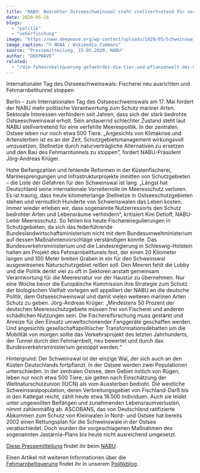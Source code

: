```yaml
---
title: "NABU: Bedrohter Ostseeschweinswal steht stellvertretend für verfehlte Meerespolitik"
date: 2020-05-16
blogs: 
  - "politik"
  - "ueberfischung"
image: "https://www.deepwave.org/wp-content/uploads/2020/05/Schweinswal.jpg"
image_caption: "© NOAA / Wikimedia Commons"
source: "Pressemitteilung, 15.05.2020, NABU"
author: "DEEPWAVE"
related: 
  - "/die-fehmarnbeltquerung-gefaehrdet-die-tier-und-pflanzenwelt-der-ostsee/"
---
```


Internationaler Tag des Ostseeschweinswals: Fischerei neu ausrichten und Fehmarnbelttunnel stoppen

Berlin – zum Internationalen Tag des Ostseeschweinswals am 17. Mai fordert der NABU mehr politische Verantwortung zum Schutz mariner Arten. Sektorale Interessen verhindern seit Jahren, dass sich der stark bedrohte Ostseeschweinswal erholt. Sein andauernd schlechter Zustand steht laut NABU stellvertretend für eine verfehlte Meerespolitik. In der zentralen Ostsee leben nur noch etwa 500 Tiere. „Angesichts von Klimakrise und Artensterben ist es an der Zeit, Schutzgebietsmanagement wirkungsvoll umzusetzen, Stellnetze durch naturverträgliche Alternativen zu ersetzen und den Bau des Fehmarntunnels zu stoppen“, fordert NABU-Präsident Jörg-Andreas Krüger.

Hohe Beifangzahlen und fehlende Reformen in der Küstenfischerei, Marinesprengungen und Infrastrukturprojekte inmitten von Schutzgebieten – die Liste der Gefahren für den Schweinswal ist lang. „Längst hat Deutschland seine internationale Vorreiterrolle im Meeresschutz verloren. Es ist traurig, dass heute kilometerlange Stellnetze in Ostseeschutzgebieten stehen und vermutlich Hunderte von Schweinswalen das Leben kosten. Immer wieder erleben wir, dass sogenannte Nutzerressorts den Schutz bedrohter Arten und Lebensräume verhindern“, kritisiert Kim Detloff, NABU-Leiter Meeresschutz. So fehlen bis heute Fischereiregulierungen in Schutzgebieten, da sich das federführende Bundeslandwirtschaftsministerium nicht mit dem Bundesumweltministerium auf dessen Maßnahmenvorschläge verständigen konnte. Das Bundesverkehrsministerium und die Landesregierung in Schleswig-Holstein halten am Projekt des Fehmarnbelttunels fest, der einen 20 Kilometer langen und 100 Meter breiten Graben in ein für den Schweinswal ausgewiesenes Naturschutzgebiet reißen soll. Den Meeren fehlt die Lobby und die Politik denkt viel zu oft in Sektoren anstatt gemeinsam Verantwortung für die Meeresnatur vor der Haustür zu übernehmen. Nur eine Woche bevor die Europäische Kommission ihre Strategie zum Schutz der biologischen Vielfalt vorlegen will appelliert der NABU an die deutsche Politik, dem Ostseeschweinswal und damit vielen weiteren marinen Arten Schutz zu geben. Jörg-Andreas Krüger: „Mindestens 50 Prozent der deutschen Meeresschutzgebiete müssen frei von Fischerei und anderen schädlichen Nutzungen sein. Die Fischereiforschung muss gestärkt und Anreize für den Einsatz umweltschonender Fanggeräte geschaffen werden. Und angesichts gesellschaftspolitischer Transformationsdebatten um die Mobilität von morgen sollte das Verkehrsprojekt des letzten Jahrhunderts, der Tunnel durch den Fehmarnbelt, neu bewertet und durch das Bundesverkehrsministerium gestoppt werden.“

Hintergrund: Der Schweinswal ist der einzige Wal, der sich auch an den Küsten Deutschlands fortpflanzt. In der Ostsee werden zwei Populationen unterschieden. In der zentralen Ostsee, dem Gebiet östlich von Rügen, leben nur noch etwa 500 Tiere, sie gelten nach Einschätzung der Weltnaturschutzunion (IUCN) als vom Aussterben bedroht. Die westliche Schweinswalpopulation, deren Verbreitungsgebiet von Fischland-Darß bis in den Kattegat reicht, zählt heute etwa 18.500 Individuen. Auch sie leidet unter ungewollten Beifängen und zunehmenden Lebensraumverlusten, nimmt zahlenmäßig ab. ASCOBANS, das von Deutschland ratifizierte Abkommen zum Schutz von Kleinwalen in Nord- und Ostsee hat bereits 2002 einen Rettungsplan für die Schweinswale in der Ostsee verabschiedet. Doch wurden die vorgeschlagenen Maßnahmen des sogenannten Jastarnia-Plans bis heute nicht ausreichend umgesetzt.

[Diese Pressemitteilung](https://www.nabu.de/presse/pressemitteilungen/www.birdlife.org/euroelections2009/www.birdlife.org/euroelections2009/www.NABU.de/www.france3.fr/emissions/thalassa/diffusions/index.php?popup=true&show=28972) findet ihr beim [NABU](https://www.nabu.de/).

Einen Artikel mit weiteren Informationen über die [Fehmarnbeltquerung](https://www.deepwave.org/die-fehmarnbeltquerung-gefaehrdet-die-tier-und-pflanzenwelt-der-ostsee/) findet ihr in unserem [Politikblog](https://www.deepwave.org/blogs/politik/).
